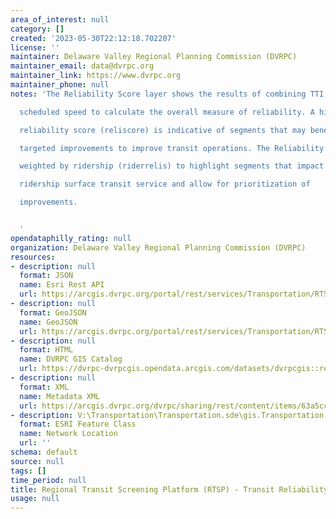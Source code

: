 ```yaml
---
area_of_interest: null
category: []
created: '2023-05-30T22:12:18.702207'
license: ''
maintainer: Delaware Valley Regional Planning Commission (DVRPC)
maintainer_email: data@dvrpc.org
maintainer_link: https://www.dvrpc.org
maintainer_phone: null
notes: 'The Reliability Score layer shows the results of combining TTI, OTP, and

  scheduled speed to calculate the overall measure of reliability. A high

  reliability score (reliscore) is indicative of segments that may benefit from

  targeted improvements to improve transit operations. The Reliability Score was

  weighted by ridership (riderrelis) to highlight segments that impact high

  ridership surface transit service and allow for prioritization of

  improvements.


  '
opendataphilly_rating: null
organization: Delaware Valley Regional Planning Commission (DVRPC)
resources:
- description: null
  format: JSON
  name: Esri Rest API
  url: https://arcgis.dvrpc.org/portal/rest/services/Transportation/RTSP_ReliabilityScore/FeatureServer/0
- description: null
  format: GeoJSON
  name: GeoJSON
  url: https://arcgis.dvrpc.org/portal/rest/services/Transportation/RTSP_ReliabilityScore/FeatureServer/0/query?where=1=1&outsr=4326&outfields=*&f=geojson
- description: null
  format: HTML
  name: DVRPC GIS Catalog
  url: https://dvrpc-dvrpcgis.opendata.arcgis.com/datasets/dvrpcgis::regional-transit-screening-platform-rtsp-transit-reliability-score
- description: null
  format: XML
  name: Metadata XML
  url: https://arcgis.dvrpc.org/dvrpc/sharing/rest/content/items/63a5cc641f7a499c82c395f7d58a04e7/info/metadata/metadata.xml?format=default
- description: V:\Transportation\Transportation.sde\gis.Transportation.RTSP_ReliabilityScore
  format: ESRI Feature Class
  name: Network Location
  url: ''
schema: default
source: null
tags: []
time_period: null
title: Regional Transit Screening Platform (RTSP) - Transit Reliability Score
usage: null
---
```

